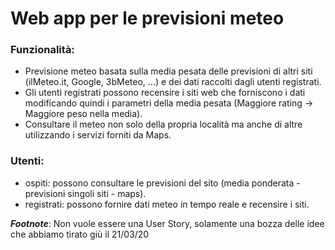# Web app per le previsioni meteo

### Funzionalità:
- Previsione meteo basata sulla media pesata delle previsioni di altri siti (ilMeteo.it, Google, 3bMeteo, ...) e dei dati raccolti dagli utenti registrati.
- Gli utenti registrati possono recensire i siti web che forniscono i dati modificando quindi i parametri della media pesata (Maggiore rating -> Maggiore peso nella media).
- Consultare il meteo non solo della propria località ma anche di altre utilizzando i servizi forniti da Maps.

### Utenti:
- ospiti: possono consultare le previsioni del sito (media ponderata - previsioni singoli siti - maps).
- registrati: possono fornire dati meteo in tempo reale e recensire i siti.

**_Footnote_**: Non vuole essere una User Story, solamente una bozza delle idee che abbiamo tirato giù il 21/03/20
